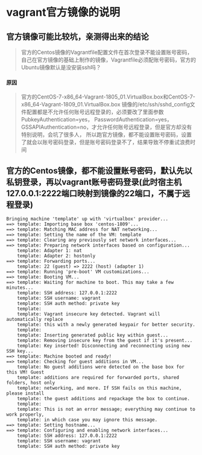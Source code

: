 # vagrant官方镜像的说明

## 官方镜像可能比较坑，亲测得出来的结论
> 官方的Centos镜像的Vagrantfile配置文件在首次登录不能设置账号密码，自己在官方镜像的基础上制作的镜像，Vagrantfile必须配账号密码，官方的Ubuntu镜像默认是没安装ssh吗？
#### 原因
> 官方的CentOS-7-x86_64-Vagrant-1805_01.VirtualBox.box和CentOS-7-x86_64-Vagrant-1809_01.VirtualBox.box
> 镜像的/etc/ssh/sshd_config文件配置都是不允许任何账号远程登录的，必须要改了里面参数PubkeyAuthentication=yes，
> PasswordAuthentication=yes，GSSAPIAuthentication=no，才允许任何账号远程登录，但是官方却没有特别说明，会坑了很多人，
> 所以跑官方镜像，都不能设置账号密码，设置了就会以账号密码登录，但是账号密码登录不了，结果导致不停重试浪费时间

## 官方的Centos镜像，都不能设置账号密码，默认先以私钥登录，再以vagrant账号密码登录(此时宿主机127.0.0.1:2222端口映射到镜像的22端口，不属于远程登录)
```
Bringing machine 'template' up with 'virtualbox' provider...
==> template: Importing base box 'centos-1809'...
==> template: Matching MAC address for NAT networking...
==> template: Setting the name of the VM: template
==> template: Clearing any previously set network interfaces...
==> template: Preparing network interfaces based on configuration...
    template: Adapter 1: nat
    template: Adapter 2: hostonly
==> template: Forwarding ports...
    template: 22 (guest) => 2222 (host) (adapter 1)
==> template: Running 'pre-boot' VM customizations...
==> template: Booting VM...
==> template: Waiting for machine to boot. This may take a few minutes...
    template: SSH address: 127.0.0.1:2222
    template: SSH username: vagrant
    template: SSH auth method: private key
    template:
    template: Vagrant insecure key detected. Vagrant will automatically replace
    template: this with a newly generated keypair for better security.
    template:
    template: Inserting generated public key within guest...
    template: Removing insecure key from the guest if it's present...
    template: Key inserted! Disconnecting and reconnecting using new SSH key...
==> template: Machine booted and ready!
==> template: Checking for guest additions in VM...
    template: No guest additions were detected on the base box for this VM! Guest
    template: additions are required for forwarded ports, shared folders, host only
    template: networking, and more. If SSH fails on this machine, please install
    template: the guest additions and repackage the box to continue.
    template:
    template: This is not an error message; everything may continue to work properly,
    template: in which case you may ignore this message.
==> template: Setting hostname...
==> template: Configuring and enabling network interfaces...
    template: SSH address: 127.0.0.1:2222
    template: SSH username: vagrant
    template: SSH auth method: private key
```